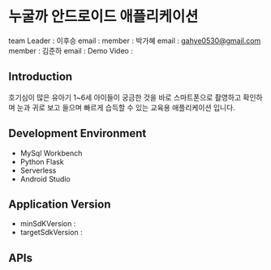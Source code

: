 # 누굴까 안드로이드 애플리케이션
team Leader : 이후승
email : 
member : 박가혜
email : gahye0530@gmail.com
member : 김준하
email : 
Demo Video : 

## Introduction
호기심이 많은 유아기 1~6세 아이들이 궁금한 것을 바로 스마트폰으로 촬영하고 확인하며 눈과 귀로 보고 들으며 빠르게 습득할 수 있는 교육용 애플리케이션 입니다.

## Development Environment
- MySql Workbench
- Python Flask
- Serverless
- Android Studio

## Application Version
- minSdKVersion :
- targetSdkVersion :

## APIs
